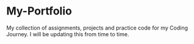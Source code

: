 # My-Portfolio
My collection of assignments, projects and practice code for my Coding Journey.
I will be updating this from time to time.